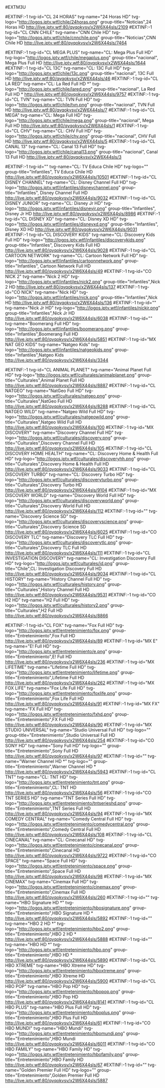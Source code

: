 #EXTM3U


#EXTINF:-1 tvg-id="CL 24 HORAS" tvg-name="24 Horas HD" tvg-logo="http://logos.iptv.wtf/chile/24horas.png" group-title="Noticias",24 Horas HD
http://live.iptv.wtf:80/qyqokvsv/x2W6X44sls/2109
#EXTINF:-1 tvg-id="CL CNN CHILE" tvg-name="CNN Chile HD" tvg-logo="http://logos.iptv.wtf/chile/cnnchile.png" group-title="Noticias",CNN Chile HD
http://live.iptv.wtf:80/qyqokvsv/x2W6X44sls/7464

#EXTINF:-1 tvg-id="CL MEGA PLUS" tvg-name="CL: Mega Plus Full HD" tvg-logo="http://logos.iptv.wtf/chile/megaplus.png" group-title="nacional", Mega Plus Full HD
http://live.iptv.wtf:80/qyqokvsv/x2W6X44sls/1644
#EXTINF:-1 tvg-id="CL 13C" tvg-name="CL: 13C Full HD" tvg-logo="http://logos.iptv.wtf/chile/13c.png" group-title="nacional", 13C Full HD
http://live.iptv.wtf:80/qyqokvsv/x2W6X44sls/46
#EXTINF:-1 tvg-id="CL LA RED" tvg-name="CL: La Red Full HD *" tvg-logo="http://logos.iptv.wtf/chile/lared.png" group-title="nacional", La Red Full HD *
http://live.iptv.wtf:80/qyqokvsv/x2W6X44sls/9757
#EXTINF:-1 tvg-id="CL TVN" tvg-name="CL: TVN Full HD" tvg-logo="http://logos.iptv.wtf/chile/tvn.png" group-title="nacional", TVN Full HD
http://live.iptv.wtf:80/qyqokvsv/x2W6X44sls/7
#EXTINF:-1 tvg-id="CL MEGA" tvg-name="CL: Mega Full HD" tvg-logo="http://logos.iptv.wtf/chile/mega.png" group-title="nacional", Mega Full HD
http://live.iptv.wtf:80/qyqokvsv/x2W6X44sls/1
#EXTINF:-1 tvg-id="CL CHV" tvg-name="CL: CHV Full HD" tvg-logo="http://logos.iptv.wtf/chile/chv.png" group-title="nacional", CHV Full HD
http://live.iptv.wtf:80/qyqokvsv/x2W6X44sls/5
#EXTINF:-1 tvg-id="CL CANAL 13" tvg-name="CL: Canal 13 Full HD" tvg-logo="http://logos.iptv.wtf/chile/canal13.png" group-title="nacional", Canal 13 Full HD
http://live.iptv.wtf:80/qyqokvsv/x2W6X44sls/3


#EXTINF:-1 tvg-id="" tvg-name="CL: TV Educa Chile HD" tvg-logo="" group-title="Infantiles", TV Educa Chile HD
http://live.iptv.wtf:80/qyqokvsv/x2W6X44sls/10501
#EXTINF:-1 tvg-id="CL DISNEY CHANNEL" tvg-name="CL: Disney Channel Full HD" tvg-logo="http://logos.iptv.wtf/infantiles/disneychannel.png" group-title="Infantiles", Disney Channel Full HD
http://live.iptv.wtf:80/qyqokvsv/x2W6X44sls/9032
#EXTINF:-1 tvg-id="CL DISNEY JUNIOR" tvg-name="CL: Disney Jr HD" tvg-logo="http://logos.iptv.wtf/infantiles/disneyjr.png" group-title="Infantiles", Disney Jr HD
http://live.iptv.wtf:80/qyqokvsv/x2W6X44sls/8986
#EXTINF:-1 tvg-id="CL DISNEY XD" tvg-name="CL: Disney XD HD" tvg-logo="http://logos.iptv.wtf/infantiles/disneyxd.png" group-title="Infantiles", Disney XD HD
http://live.iptv.wtf:80/qyqokvsv/x2W6X44sls/9031
#EXTINF:-1 tvg-id="CL DISCOVERY KIDS" tvg-name="CL: Discovery Kids Full HD" tvg-logo="http://logos.iptv.wtf/infantiles/discoverykids.png" group-title="Infantiles", Discovery Kids Full HD
http://live.iptv.wtf:80/qyqokvsv/x2W6X44sls/9028
#EXTINF:-1 tvg-id="CL CARTOON NETWORK" tvg-name="CL: Cartoon Network Full HD" tvg-logo="http://logos.iptv.wtf/infantiles/cartoonnetwork.png" group-title="Infantiles", Cartoon Network Full HD
http://live.iptv.wtf:80/qyqokvsv/x2W6X44sls/49
#EXTINF:-1 tvg-id="CO NICK 2" tvg-name="Nick 2 HD" tvg-logo="http://logos.iptv.wtf/infantiles/nick2.png" group-title="Infantiles",Nick 2 HD
http://live.iptv.wtf:80/qyqokvsv/x2W6X44sls/137
#EXTINF:-1 tvg-id="CO NICK" tvg-name="Nick HD" tvg-logo="http://logos.iptv.wtf/infantiles/nick.png" group-title="Infantiles",Nick HD
http://live.iptv.wtf:80/qyqokvsv/x2W6X44sls/136
#EXTINF:-1 tvg-id="" tvg-name="Nick Jr HD" tvg-logo="http://logos.iptv.wtf/infantiles/nickjr.png" group-title="Infantiles",Nick Jr HD
http://live.iptv.wtf:80/qyqokvsv/x2W6X44sls/6038
#EXTINF:-1 tvg-id="" tvg-name="Boomerang Full HD" tvg-logo="http://logos.iptv.wtf/infantiles/boomerang.png" group-title="Infantiles",Boomerang Full HD
http://live.iptv.wtf:80/qyqokvsv/x2W6X44sls/5851
#EXTINF:-1 tvg-id="MX NAT GEO KIDS" tvg-name="Natgeo Kids" tvg-logo="http://logos.iptv.wtf/infantiles/natgeokids.png" group-title="Infantiles",Natgeo Kids
http://live.iptv.wtf:80/qyqokvsv/x2W6X44sls/3344

#EXTINF:-1 tvg-id="CL ANIMAL PLANET" tvg-name="Animal Planet Full HD" tvg-logo="http://logos.iptv.wtf/culturales/animalplanet.png" group-title="Culturales",Animal Planet Full HD
http://live.iptv.wtf:80/qyqokvsv/x2W6X44sls/8887
#EXTINF:-1 tvg-id="CL NATGEO" tvg-name="NatGeo Full HD" tvg-logo="http://logos.iptv.wtf/culturales/natgeo.png" group-title="Culturales",NatGeo Full HD
http://live.iptv.wtf:80/qyqokvsv/x2W6X44sls/8288
#EXTINF:-1 tvg-id="CL NATGEO WILD" tvg-name="Natgeo Wild Full HD" tvg-logo="http://logos.iptv.wtf/culturales/natgeowild.png" group-title="Culturales",Natgeo Wild Full HD
http://live.iptv.wtf:80/qyqokvsv/x2W6X44sls/100
#EXTINF:-1 tvg-id="MX DISCOVERY" tvg-name="Discovery Channel Full HD" tvg-logo="http://logos.iptv.wtf/culturales/discovery.png" group-title="Culturales",Discovery Channel Full HD
http://live.iptv.wtf:80/qyqokvsv/x2W6X44sls/105
#EXTINF:-1 tvg-id="CL DISCOVERY HOME HEALTH" tvg-name="CL: Discovery Home & Health Full HD" tvg-logo="http://logos.iptv.wtf/culturales/discoveryhh.png" group-title="Culturales",Discovery Home & Health Full HD
http://live.iptv.wtf:80/qyqokvsv/x2W6X44sls/9033
#EXTINF:-1 tvg-id="CL DISCOVERY TURBO" tvg-name="CL: Discovery Turbo HD" tvg-logo="http://logos.iptv.wtf/culturales/discoveryturbo.png" group-title="Culturales",Discovery Turbo HD
http://live.iptv.wtf:80/qyqokvsv/x2W6X44sls/9104
#EXTINF:-1 tvg-id="MX DISCOVERY WORLD" tvg-name="Discovery World Full HD" tvg-logo="http://logos.iptv.wtf/culturales/discoveryworld.png" group-title="Culturales",Discovery World Full HD
http://live.iptv.wtf:80/qyqokvsv/x2W6X44sls/112
#EXTINF:-1 tvg-id="" tvg-name="Discovery Science SD" tvg-logo="http://logos.iptv.wtf/culturales/discoveryscience.png" group-title="Culturales",Discovery Science SD
http://live.iptv.wtf:80/qyqokvsv/x2W6X44sls/6025
#EXTINF:-1 tvg-id="CO DISCOVERY TLC" tvg-name="Discovery TLC Full HD" tvg-logo="http://logos.iptv.wtf/culturales/discoverytlc.png" group-title="Culturales",Discovery TLC Full HD
http://live.iptv.wtf:80/qyqokvsv/x2W6X44sls/111
#EXTINF:-1 tvg-id="CL INVESTIGATION DISCOVERY" tvg-name="CL: Investigation Discovery Full HD" tvg-logo="http://logos.iptv.wtf/culturales/id.png" group-title="Chile",CL: Investigation Discovery Full HD
http://live.iptv.wtf:80/qyqokvsv/x2W6X44sls/9034
#EXTINF:-1 tvg-id="CL HISTORY" tvg-name="History Channel Full HD" tvg-logo="http://logos.iptv.wtf/culturales/history.png" group-title="Culturales",History Channel Full HD
http://live.iptv.wtf:80/qyqokvsv/x2W6X44sls/9531
#EXTINF:-1 tvg-id="CO H2 HD" tvg-name="H2 Full HD" tvg-logo="http://logos.iptv.wtf/culturales/history2.png" group-title="Culturales",H2 Full HD
http://live.iptv.wtf:80/qyqokvsv/x2W6X44sls/8866

#EXTINF:-1 tvg-id="CL FOX" tvg-name="Fox Full HD" tvg-logo="http://logos.iptv.wtf/entretenimiento/fox.png" group-title="Entretenimiento",Fox Full HD
http://live.iptv.wtf:80/qyqokvsv/x2W6X44sls/89
#EXTINF:-1 tvg-id="MX E" tvg-name="E! Full HD" tvg-logo="http://logos.iptv.wtf/entretenimiento/e.png" group-title="Entretenimiento",E! Full HD
http://live.iptv.wtf:80/qyqokvsv/x2W6X44sls/236
#EXTINF:-1 tvg-id="MX LIFETIME" tvg-name="Lifetime Full HD" tvg-logo="http://logos.iptv.wtf/entretenimiento/lifetime.png" group-title="Entretenimiento",Lifetime Full HD
http://live.iptv.wtf:80/qyqokvsv/x2W6X44sls/262
#EXTINF:-1 tvg-id="MX FOX LIFE" tvg-name="Fox Life Full HD" tvg-logo="http://logos.iptv.wtf/entretenimiento/foxlife.png" group-title="Entretenimiento",Fox Life Full HD
http://live.iptv.wtf:80/qyqokvsv/x2W6X44sls/91
#EXTINF:-1 tvg-id="MX FX" tvg-name="FX Full HD" tvg-logo="http://logos.iptv.wtf/entretenimiento/fxhd.png" group-title="Entretenimiento",FX Full HD
http://live.iptv.wtf:80/qyqokvsv/x2W6X44sls/90
#EXTINF:-1 tvg-id="MX STUDIO UNIVERSAL" tvg-name="Studio Universal Full HD" tvg-logo="" group-title="Entretenimiento",Studio Universal Full HD
http://live.iptv.wtf:80/qyqokvsv/x2W6X44sls/254
#EXTINF:-1 tvg-id="CO SONY HD" tvg-name="Sony Full HD" tvg-logo="" group-title="Entretenimiento",Sony Full HD
http://live.iptv.wtf:80/qyqokvsv/x2W6X44sls/97
#EXTINF:-1 tvg-id="" tvg-name="Warner Channel HD *" tvg-logo="" group-title="Entretenimiento",Warner Channel HD *
http://live.iptv.wtf:80/qyqokvsv/x2W6X44sls/5943
#EXTINF:-1 tvg-id="CL TNT" tvg-name="CL: TNT HD" tvg-logo="http://logos.iptv.wtf/entretenimiento/tnt.png" group-title="Entretenimiento",CL: TNT HD
http://live.iptv.wtf:80/qyqokvsv/x2W6X44sls/56
#EXTINF:-1 tvg-id="CO TNT SERIES HD" tvg-name="TNT Series Full HD" tvg-logo="http://logos.iptv.wtf/entretenimiento/tntserieshd.png" group-title="Entretenimiento",TNT Series Full HD
http://live.iptv.wtf:80/qyqokvsv/x2W6X44sls/94
#EXTINF:-1 tvg-id="MX COMEDY CENTRAL" tvg-name="Comedy Central Full HD" tvg-logo="http://logos.iptv.wtf/entretenimiento/comedycentral.png" group-title="Entretenimiento",Comedy Central Full HD
http://live.iptv.wtf:80/qyqokvsv/x2W6X44sls/108
#EXTINF:-1 tvg-id="CL CINECANAL" tvg-name="CL: Cinecanal HD" tvg-logo="http://logos.iptv.wtf/entretenimiento/cinecanal.png" group-title="Entretenimiento",Cinecanal HD
http://live.iptv.wtf:80/qyqokvsv/x2W6X44sls/9722
#EXTINF:-1 tvg-id="CO SPACE" tvg-name="Space Full HD" tvg-logo="http://logos.iptv.wtf/entretenimiento/space.png" group-title="Entretenimiento",Space Full HD
http://live.iptv.wtf:80/qyqokvsv/x2W6X44sls/98
#EXTINF:-1 tvg-id="MX CINEMAX" tvg-name="Cinemax Full HD" tvg-logo="http://logos.iptv.wtf/entretenimiento/cinemax.png" group-title="Entretenimiento",Cinemax Full HD
http://live.iptv.wtf:80/qyqokvsv/x2W6X44sls/260
#EXTINF:-1 tvg-id="" tvg-name="HBO Signature HD *" tvg-logo="http://logos.iptv.wtf/entretenimiento/hbosignature.png" group-title="Entretenimiento",HBO Signature HD *
http://live.iptv.wtf:80/qyqokvsv/x2W6X44sls/5892
#EXTINF:-1 tvg-id="" tvg-name="HBO 2 HD *" tvg-logo="http://logos.iptv.wtf/entretenimiento/hbo2.png" group-title="Entretenimiento",HBO 2 HD *
http://live.iptv.wtf:80/qyqokvsv/x2W6X44sls/5888
#EXTINF:-1 tvg-id="" tvg-name="HBO HD *" tvg-logo="http://logos.iptv.wtf/entretenimiento/hbo.png" group-title="Entretenimiento",HBO HD *
http://live.iptv.wtf:80/qyqokvsv/x2W6X44sls/5890
#EXTINF:-1 tvg-id="CL HBO XTREME" tvg-name="HBO Xtreme HD" tvg-logo="http://logos.iptv.wtf/entretenimiento/hboxtreme.png" group-title="Entretenimiento",HBO Xtreme HD
http://live.iptv.wtf:80/qyqokvsv/x2W6X44sls/5900
#EXTINF:-1 tvg-id="CL HBO POP" tvg-name="HBO Pop HD" tvg-logo="http://logos.iptv.wtf/entretenimiento/hbopop.png" group-title="Entretenimiento",HBO Pop HD
http://live.iptv.wtf:80/qyqokvsv/x2W6X44sls/8141
#EXTINF:-1 tvg-id="CL HBO PLUS" tvg-name="HBO Plus Full HD" tvg-logo="http://logos.iptv.wtf/entretenimiento/hboplus.png" group-title="Entretenimiento",HBO Plus Full HD
http://live.iptv.wtf:80/qyqokvsv/x2W6X44sls/61
#EXTINF:-1 tvg-id="CO HBO MUNDI" tvg-name="HBO Mundi" tvg-logo="http://logos.iptv.wtf/entretenimiento/hbomundi.png" group-title="Entretenimiento",HBO Mundi
http://live.iptv.wtf:80/qyqokvsv/x2W6X44sls/6011
#EXTINF:-1 tvg-id="CO HBO FAMILY" tvg-name="HBO Family HD" tvg-logo="http://logos.iptv.wtf/entretenimiento/hbofamily.png" group-title="Entretenimiento",HBO Family HD
http://live.iptv.wtf:80/qyqokvsv/x2W6X44sls/67
#EXTINF:-1 tvg-id="" tvg-name="Golden Premier Full HD" tvg-logo="" group-title="Entretenimiento",Golden Premier Full HD
http://live.iptv.wtf:80/qyqokvsv/x2W6X44sls/5887
